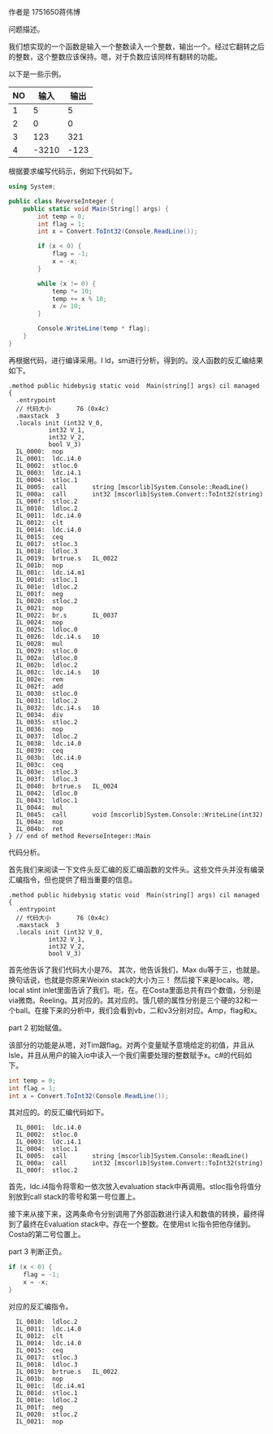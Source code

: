 作者是 1751650蒋伟博

问题描述。

我们想实现的一个函数是输入一个整数读入一个整数，输出一个。经过它翻转之后的整数，这个整数应该保持。嗯，对于负数应该同样有翻转的功能。

以下是一些示例。

| NO   | 输入  | 输出 |
| ---- | ----- | ---- |
| 1    | 5     | 5    |
| 2    | 0     | 0    |
| 3    | 123   | 321  |
| 4    | -3210 | -123 |

根据要求编写代码示，例如下代码如下。

```c#
using System;

public class ReverseInteger {
    public static void Main(String[] args) {
        int temp = 0;
        int flag = 1;
        int x = Convert.ToInt32(Console.ReadLine());

        if (x < 0) {
            flag = -1;
            x = -x;
        }

        while (x != 0) {
            temp *= 10;
            temp += x % 10;
            x /= 10;
        }

        Console.WriteLine(temp * flag);
    }
}
```

再根据代码，进行编译采用。I ld，sm进行分析。得到的。没人函数的反汇编结果如下。

```
.method public hidebysig static void  Main(string[] args) cil managed
{
  .entrypoint
  // 代码大小       76 (0x4c)
  .maxstack  3
  .locals init (int32 V_0,
           int32 V_1,
           int32 V_2,
           bool V_3)
  IL_0000:  nop
  IL_0001:  ldc.i4.0
  IL_0002:  stloc.0
  IL_0003:  ldc.i4.1
  IL_0004:  stloc.1
  IL_0005:  call       string [mscorlib]System.Console::ReadLine()
  IL_000a:  call       int32 [mscorlib]System.Convert::ToInt32(string)
  IL_000f:  stloc.2
  IL_0010:  ldloc.2
  IL_0011:  ldc.i4.0
  IL_0012:  clt
  IL_0014:  ldc.i4.0
  IL_0015:  ceq
  IL_0017:  stloc.3
  IL_0018:  ldloc.3
  IL_0019:  brtrue.s   IL_0022
  IL_001b:  nop
  IL_001c:  ldc.i4.m1
  IL_001d:  stloc.1
  IL_001e:  ldloc.2
  IL_001f:  neg
  IL_0020:  stloc.2
  IL_0021:  nop
  IL_0022:  br.s       IL_0037
  IL_0024:  nop
  IL_0025:  ldloc.0
  IL_0026:  ldc.i4.s   10
  IL_0028:  mul
  IL_0029:  stloc.0
  IL_002a:  ldloc.0
  IL_002b:  ldloc.2
  IL_002c:  ldc.i4.s   10
  IL_002e:  rem
  IL_002f:  add
  IL_0030:  stloc.0
  IL_0031:  ldloc.2
  IL_0032:  ldc.i4.s   10
  IL_0034:  div
  IL_0035:  stloc.2
  IL_0036:  nop
  IL_0037:  ldloc.2
  IL_0038:  ldc.i4.0
  IL_0039:  ceq
  IL_003b:  ldc.i4.0
  IL_003c:  ceq
  IL_003e:  stloc.3
  IL_003f:  ldloc.3
  IL_0040:  brtrue.s   IL_0024
  IL_0042:  ldloc.0
  IL_0043:  ldloc.1
  IL_0044:  mul
  IL_0045:  call       void [mscorlib]System.Console::WriteLine(int32)
  IL_004a:  nop
  IL_004b:  ret
} // end of method ReverseInteger::Main
```

代码分析。

首先我们来阅读一下文件头反汇编的反汇编函数的文件头。这些文件头并没有编录汇编指令，但也提供了相当重要的信息。
```
.method public hidebysig static void  Main(string[] args) cil managed
{
  .entrypoint
  // 代码大小       76 (0x4c)
  .maxstack  3
  .locals init (int32 V_0,
           int32 V_1,
           int32 V_2,
           bool V_3)
```
首先他告诉了我们代码大小是76。
其次，他告诉我们，Max du等于三，也就是。换句话说，也就是你原来Weixin stack的大小为三！
然后接下来是locals。嗯，local stint inlet里面告诉了我们。呃，在。在Costa里面总共有四个数值，分别是via微商。Reeling。其对应的。其对应的。饿几顿的属性分别是三个硬的32和一个ball。在接下来的分析中，我们会看到vb，二和v3分别对应。Amp，flag和x。

part 2 初始赋值。

该部分的功能是从嗯，对Tim跟flag。对两个变量赋予意境给定的初值，并且从Isle，并且从用户的输入io中读入一个我们需要处理的整数赋予x。c#的代码如下。

```c#
int temp = 0;
int flag = 1;
int x = Convert.ToInt32(Console.ReadLine());
```

其对应的。的反汇编代码如下。

```
  IL_0001:  ldc.i4.0
  IL_0002:  stloc.0
  IL_0003:  ldc.i4.1
  IL_0004:  stloc.1
  IL_0005:  call       string [mscorlib]System.Console::ReadLine()
  IL_000a:  call       int32 [mscorlib]System.Convert::ToInt32(string)
  IL_000f:  stloc.2
```

首先，ldc.i4指令将零和一依次放入evaluation stack中再调用。stloc指令将值分别放到call stack的零号和第一号位置上。

接下来从接下来，这两条命令分别调用了外部函数进行读入和数值的转换，最终得到了最终在Evaluation stack中。存在一个整数。在使用st lc指令把他存储到。Costa的第二号位置上。

part 3 判断正负。

```c#
if (x < 0) {
	flag = -1;
	x = -x;
}
```

对应的反汇编指令。

```
  IL_0010:  ldloc.2
  IL_0011:  ldc.i4.0
  IL_0012:  clt
  IL_0014:  ldc.i4.0
  IL_0015:  ceq
  IL_0017:  stloc.3
  IL_0018:  ldloc.3
  IL_0019:  brtrue.s   IL_0022
  IL_001b:  nop
  IL_001c:  ldc.i4.m1
  IL_001d:  stloc.1
  IL_001e:  ldloc.2
  IL_001f:  neg
  IL_0020:  stloc.2
  IL_0021:  nop
```

